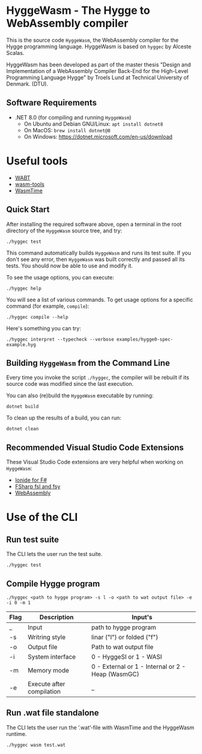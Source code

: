 # HyggeWasm - The Hygge to WebAssembly compiler

This is the source code `HyggeWasm`, the WebAssembly compiler for the Hygge programming language. HyggeWasm is based on `hyggec` by Alceste Scalas.

HyggeWasm has been developed as part of the master thesis "Design and Implementation of a WebAssembly Compiler Back-End for the High-Level Programming Language Hygge" by Troels Lund at Technical University of Denmark. (DTU).

## Software Requirements

  * .NET 8.0 (for compiling and running `HyggeWasm`)
    - On Ubuntu and Debian GNU/Linux: `apt install dotnet8`
    - On MacOS: `brew install dotnet@8`
    - On Windows: <https://dotnet.microsoft.com/en-us/download>

# Useful tools

* [WABT](https://github.com/WebAssembly/wabt)
* [wasm-tools](https://github.com/bytecodealliance/wasm-tools)
* [WasmTime](https://docs.wasmtime.dev/cli-install.html)

## Quick Start

After installing the required software above, open a terminal in the root
directory of the `HyggeWasm` source tree, and try:

```
./hyggec test
```

This command automatically builds `HyggeWasm` and runs its test suite. If you don't
see any error, then `HyggeWasm` was built correctly and passed all its tests.  You
should now be able to use and modify it.

To see the usage options, you can execute:

```
./hyggec help
```

You will see a list of various commands.  To get usage options for a specific
command (for example, `compile`):

```
./hyggec compile --help
```

Here's something you can try:

```
./hyggec interpret --typecheck --verbose examples/hygge0-spec-example.hyg
```

## Building `HyggeWasm` from the Command Line

Every time you invoke the script `./hyggec`, the compiler will be rebuilt if its
source code was modified since the last execution.

You can also (re)build the `HyggeWasm` executable by running:

```
dotnet build
```

To clean up the results of a build, you can run:

```
dotnet clean
```



## Recommended Visual Studio Code Extensions

These Visual Studio Code extensions are very helpful when working on `HyggeWasm`:

  * [Ionide for F#](https://marketplace.visualstudio.com/items?itemName=Ionide.Ionide-fsharp)
  * [FSharp fsl and fsy](https://marketplace.visualstudio.com/items?itemName=mnxn.fsharp-fsl-fsy)
  * [WebAssembly](https://marketplace.visualstudio.com/items?itemName=dtsvet.vscode-wasm)


# Use of the CLI

## Run test suite
The CLI lets the user run the test suite.

    ./hyggec test

## Compile Hygge program

    ./hyggec <path to hygge program> -s l -o <path to wat output file> -e -i 0 -m 1

| Flag | Description               | Input's                                           |
|------|---------------------------|---------------------------------------------------|
| _    | Input                     | path to hygge program                             |
| -s   | Writring style            | linar ("l") or folded ("f")                       |
| -o   | Output file               | Path to wat output file                           |
| -i   | System interface          | 0 - HyggeSI or 1 - WASI                           |
| -m   | Memory mode               | 0 - External or 1 - Internal or 2 - Heap (WasmGC) |
| -e   | Execute after compilation| _                                                 |

## Run .wat file standalone

The CLI lets the user run the ’.wat’-file with WasmTime and the HyggeWasm runtime.
        
        
    ./hyggec wasm test.wat